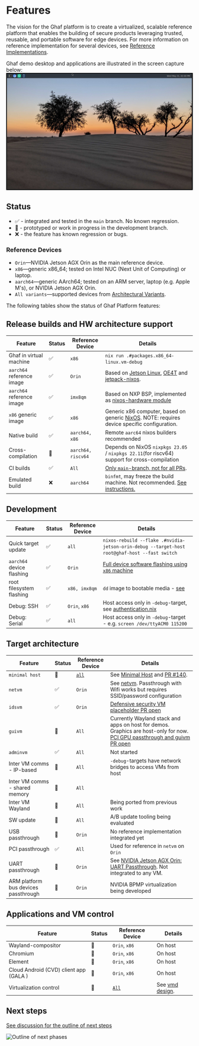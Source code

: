 <!--
    Copyright 2023 TII (SSRC) and the Ghaf contributors
    SPDX-License-Identifier: CC-BY-SA-4.0
-->

# Features

The vision for the Ghaf platform is to create a virtualized, scalable reference platform that enables the building of secure products leveraging trusted, reusable, and portable software for edge devices. For more information on reference implementation for several devices, see [Reference Implementations](../ref_impl/reference_implementations.md).

Ghaf demo desktop and applications are illustrated in the screen capture below:
![Ghaf demo desktop and application](../img/ghaf_demo_desktop.png) 
## Status

* &#x2705; - integrated and tested in the `main` branch. No known regression.
* &#x1f6A7; - prototyped or work in progress in the development branch.
* &#x274C; - the feature has known regression or bugs.

### Reference Devices

- `Orin`—NVIDIA Jetson AGX Orin as the main reference device.
- `x86`—generic x86_64; tested on Intel NUC (Next Unit of Computing) or laptop.
- `aarch64`—generic AArch64; tested on an ARM server, laptop (e.g. Apple M's), or NVIDIA Jetson AGX Orin.
- `All variants`—supported devices from [Architectural Variants](https://tiiuae.github.io/ghaf/architecture/variants.html).

The following tables show the status of Ghaf Platform features:

## Release builds and HW architecture support

| Feature           | Status      | Reference Device | Details                             |
|-------------------|-------------|------------------|-------------------------------------|
| Ghaf in virtual machine | &#x2705; | `x86` | `nix run .#packages.x86_64-linux.vm-debug` |
| `aarch64` reference image | &#x2705; | `Orin`  | Based on [Jetson Linux](https://developer.nvidia.com/embedded/jetson-linux), [OE4T](https://github.com/OE4T) and [jetpack-nixos](https://github.com/anduril/jetpack-nixos). |
| `aarch64` reference image | &#x2705; | `imx8qm`  | Based on NXP BSP, implemented as [nixos-hardware module](https://github.com/NixOS/nixos-hardware/tree/master/nxp)|
| `x86` generic image | &#x2705; | `x86` | Generic x86 computer, based on generic [NixOS](https://nixos.org/). NOTE: requires device specific configuration.|
| Native build      | &#x2705;         | `aarch64, x86`   | Remote `aarc64` nixos builders recommended |
| Cross-compilation | &#x1f6A7; | `aarch64, riscv64`  | Depends on NixOS `nixpkgs 23.05` / `nixpkgs 22.11`(for riscv64) support for cross-compilation |
| CI builds         | &#x2705; | `All`  | [Only `main`-branch, not for all PRs](https://vedenemo.dev/). |
| Emulated build    | &#x274C; | `aarch64`  | `binfmt`, may freeze the build machine. Not recommended. [See instructions.](https://tiiuae.github.io/ghaf/ref_impl/cross_compilation.html#binfmt)|


## Development

| Feature           | Status      | Reference Device | Details                             |
|-------------------|-------------|------------------|----------------------------------------------|
| Quick target update  | &#x2705; | `all`  | `nixos-rebuild --flake .#nvidia-jetson-orin-debug --target-host root@ghaf-host --fast switch` |
| `aarch64` device flashing   | &#x2705;   | `Orin`  | [Full device software flashing using `x86` machine](https://tiiuae.github.io/ghaf/ref_impl/build_and_run.html#flashing-nvidia-jetson-orin-agx) |
| root filesystem flashing | &#x2705;   | `x86, imx8qm`  | `dd` image to bootable media - [see](https://tiiuae.github.io/ghaf/ref_impl/build_and_run.html#running-ghaf-image-for-x86-computer) |
| Debug: SSH        | &#x2705;      | `Orin`, `x86` | Host access only in `-debug`-target, see [authentication.nix](https://github.com/tiiuae/ghaf/blob/main/modules/development/authentication.nix) |
| Debug: Serial     | &#x2705;      | `all` | Host access only in `-debug`-target - e.g. `screen /dev/ttyACM0 115200` |

## Target architecture

| Feature           | Status      | Reference Device | Details                             |
|-------------------|-------------|------------------|----------------------------------------------|
| `minimal host`    | &#x1f6A7;   | [`all`](https://tiiuae.github.io/ghaf/architecture/variants.html) | See [Minimal Host](https://tiiuae.github.io/ghaf/architecture/adr/minimal-host.html) and [PR #140](https://github.com/tiiuae/ghaf/pull/140). |
| `netvm`           |  &#x2705; | `Orin`  | See [netvm](https://tiiuae.github.io/ghaf/architecture/adr/netvm.html). Passthrough with Wifi works but requires SSID/password configuration |
| `idsvm`           |  &#x2705; | `Orin`  | [Defensive security VM placeholder PR open](https://github.com/tiiuae/ghaf/pull/146) |
| `guivm` | &#x1f6A7; | `All`| Currently Wayland stack and apps on host for demos. Graphics are host-only for now. [PCI GPU passthrough and guivm PR open](https://github.com/tiiuae/ghaf/pull/118)|
| `adminvm`           | &#x2705; | `All`  | Not started |
| Inter VM comms - IP-based  | &#x1f6A7; | `All` |`-debug`-targets have network bridges to access VMs from host |
| Inter VM comms - shared memory  |  &#x1f6A7; | `All` |  |
| Inter VM Wayland  |  &#x1f6A7; | `All` | Being ported from previous work |
| SW update | &#x1f6A7; | `All` | A/B update tooling being evaluated |
| USB passthrough   | &#x1f6A7; | `Orin`  | No reference implementation integrated yet |
| PCI passthrough   | &#x2705; | `All`  | Used for reference in `netvm` on `Orin` |
| UART passthrough  | &#x1f6A7; | `Orin`  | See [NVIDIA Jetson AGX Orin: UART Passthrough](https://tiiuae.github.io/ghaf/build_config/passthrough/nvidia_agx_pt_uart.html). Not integrated to any VM. |
| ARM platform bus devices passthrough  | &#x1f6A7; | `Orin`  | NVIDIA BPMP virtualization being developed |

## Applications and VM control

| Feature           | Status      | Reference Device | Details                             |
|-------------------|-------------|------------------|----------------------------------------------|
| Wayland-compositor | &#x1f6A7; | `Orin`, `x86` | On host |
| Chromium | &#x1f6A7; | `Orin`, `x86` | On host |
| Element | &#x1f6A7; | `Orin`, `x86` | On host |
| Cloud Android (CVD) client app (GALA )| &#x1f6A7; | `Orin`, `x86` | On host |
| Virtualization control | &#x1f6A7; | [`All`](https://tiiuae.github.io/ghaf/architecture/variants.html) | See [vmd design](https://github.com/tiiuae/vmd/blob/main/doc/design.md). |

## Next steps

[See discussion for the outline of next steps](https://github.com/tiiuae/ghaf/issues/150#issuecomment-1564061850) 

![Outline of next phases](https://user-images.githubusercontent.com/1027150/241167552-bcb3a3f9-72f3-4b96-af8b-e9df6d1f3d5e.png) 

